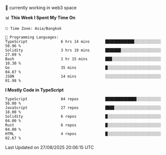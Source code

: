 🔭 currently working in web3 space

<!--START_SECTION:waka-->
📊 **This Week I Spent My Time On** 

```text
🕑︎ Time Zone: Asia/Bangkok

💬 Programming Languages: 
TypeScript               6 hrs 14 mins       █████████████░░░░░░░░░░░░   50.96 % 
Solidity                 3 hrs 19 mins       ███████░░░░░░░░░░░░░░░░░░   27.09 % 
Bash                     1 hr 15 mins        ███░░░░░░░░░░░░░░░░░░░░░░   10.30 % 
Go                       35 mins             █░░░░░░░░░░░░░░░░░░░░░░░░   04.87 % 
JSON                     14 mins             ░░░░░░░░░░░░░░░░░░░░░░░░░   01.98 % 
```

**I Mostly Code in TypeScript** 

```text
TypeScript               84 repos            ██████████████░░░░░░░░░░░   56.00 % 
JavaScript               27 repos            ████░░░░░░░░░░░░░░░░░░░░░   18.00 % 
Solidity                 6 repos             █░░░░░░░░░░░░░░░░░░░░░░░░   04.00 % 
Rust                     6 repos             █░░░░░░░░░░░░░░░░░░░░░░░░   04.00 % 
HTML                     4 repos             █░░░░░░░░░░░░░░░░░░░░░░░░   02.67 % 
```




 Last Updated on 27/08/2025 20:06:15 UTC
<!--END_SECTION:waka-->
